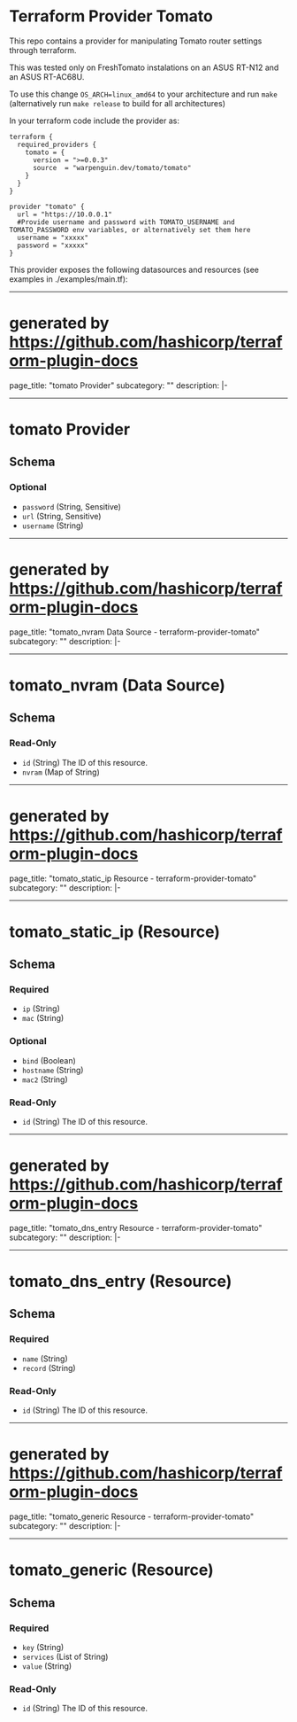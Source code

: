 # Terraform Provider Tomato

This repo contains a provider for manipulating Tomato router settings through terraform.

This was tested only on FreshTomato instalations on an ASUS RT-N12 and an ASUS RT-AC68U.

To use this change `OS_ARCH=linux_amd64` to your architecture and run `make` (alternatively run `make release` to build for all architectures)

In your terraform code include the provider as:

```
terraform {
  required_providers {
    tomato = {
      version = ">=0.0.3"
      source  = "warpenguin.dev/tomato/tomato"
    }
  }
}

provider "tomato" {
  url = "https://10.0.0.1"
  #Provide username and password with TOMATO_USERNAME and TOMATO_PASSWORD env variables, or alternatively set them here
  username = "xxxxx" 
  password = "xxxxx"
}

```

This provider exposes the following datasources and resources (see examples in ./examples/main.tf):


---
# generated by https://github.com/hashicorp/terraform-plugin-docs
page_title: "tomato Provider"
subcategory: ""
description: |-
  
---

# tomato Provider





<!-- schema generated by tfplugindocs -->
## Schema

### Optional

- `password` (String, Sensitive)
- `url` (String, Sensitive)
- `username` (String)
---
# generated by https://github.com/hashicorp/terraform-plugin-docs
page_title: "tomato_nvram Data Source - terraform-provider-tomato"
subcategory: ""
description: |-
  
---

# tomato_nvram (Data Source)





<!-- schema generated by tfplugindocs -->
## Schema

### Read-Only

- `id` (String) The ID of this resource.
- `nvram` (Map of String)


---
# generated by https://github.com/hashicorp/terraform-plugin-docs
page_title: "tomato_static_ip Resource - terraform-provider-tomato"
subcategory: ""
description: |-
  
---

# tomato_static_ip (Resource)





<!-- schema generated by tfplugindocs -->
## Schema

### Required

- `ip` (String)
- `mac` (String)

### Optional

- `bind` (Boolean)
- `hostname` (String)
- `mac2` (String)

### Read-Only

- `id` (String) The ID of this resource.


---
# generated by https://github.com/hashicorp/terraform-plugin-docs
page_title: "tomato_dns_entry Resource - terraform-provider-tomato"
subcategory: ""
description: |-
  
---

# tomato_dns_entry (Resource)





<!-- schema generated by tfplugindocs -->
## Schema

### Required

- `name` (String)
- `record` (String)

### Read-Only

- `id` (String) The ID of this resource.


---
# generated by https://github.com/hashicorp/terraform-plugin-docs
page_title: "tomato_generic Resource - terraform-provider-tomato"
subcategory: ""
description: |-
  
---

# tomato_generic (Resource)





<!-- schema generated by tfplugindocs -->
## Schema

### Required

- `key` (String)
- `services` (List of String)
- `value` (String)

### Read-Only

- `id` (String) The ID of this resource.


